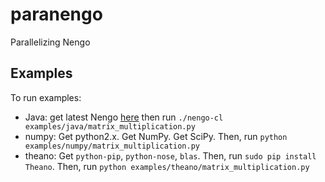 paranengo
=========

Parallelizing Nengo

Examples
--------
To run examples:
* Java: get latest Nengo
  [here](http://ctnsrv.uwaterloo.ca:8080/jenkins/job/Nengo/lastSuccessfulBuild/artifact/nengo-latest.zip)
  then run `./nengo-cl examples/java/matrix_multiplication.py`
* numpy: Get python2.x. Get NumPy. Get SciPy. Then, run `python
  examples/numpy/matrix_multiplication.py`
* theano: Get `python-pip`, `python-nose`, `blas`. Then, run `sudo pip install
  Theano`. Then, run `python examples/theano/matrix_multiplication.py`


